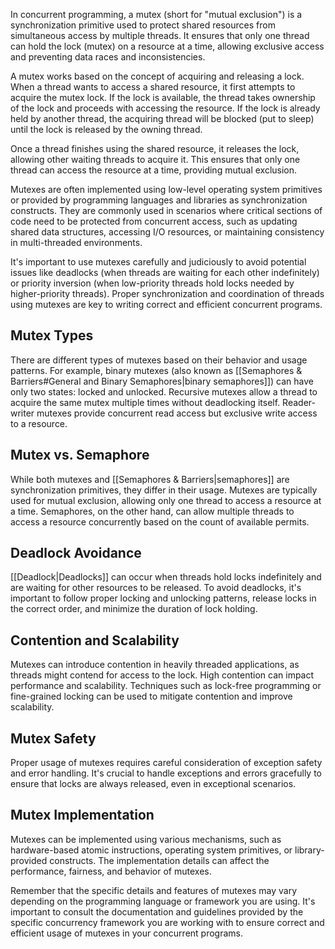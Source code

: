 In concurrent programming, a mutex (short for "mutual exclusion") is a synchronization primitive used to protect shared resources from simultaneous access by multiple threads. It ensures that only one thread can hold the lock (mutex) on a resource at a time, allowing exclusive access and preventing data races and inconsistencies.

A mutex works based on the concept of acquiring and releasing a lock. When a thread wants to access a shared resource, it first attempts to acquire the mutex lock. If the lock is available, the thread takes ownership of the lock and proceeds with accessing the resource. If the lock is already held by another thread, the acquiring thread will be blocked (put to sleep) until the lock is released by the owning thread.

Once a thread finishes using the shared resource, it releases the lock, allowing other waiting threads to acquire it. This ensures that only one thread can access the resource at a time, providing mutual exclusion.

Mutexes are often implemented using low-level operating system primitives or provided by programming languages and libraries as synchronization constructs. They are commonly used in scenarios where critical sections of code need to be protected from concurrent access, such as updating shared data structures, accessing I/O resources, or maintaining consistency in multi-threaded environments.

It's important to use mutexes carefully and judiciously to avoid potential issues like deadlocks (when threads are waiting for each other indefinitely) or priority inversion (when low-priority threads hold locks needed by higher-priority threads). Proper synchronization and coordination of threads using mutexes are key to writing correct and efficient concurrent programs.

## Mutex Types
There are different types of mutexes based on their behavior and usage patterns. For example, binary mutexes (also known as [[Semaphores & Barriers#General and Binary Semaphores|binary semaphores]]) can have only two states: locked and unlocked. Recursive mutexes allow a thread to acquire the same mutex multiple times without deadlocking itself. Reader-writer mutexes provide concurrent read access but exclusive write access to a resource.

## Mutex vs. Semaphore
While both mutexes and [[Semaphores & Barriers|semaphores]] are synchronization primitives, they differ in their usage. Mutexes are typically used for mutual exclusion, allowing only one thread to access a resource at a time. Semaphores, on the other hand, can allow multiple threads to access a resource concurrently based on the count of available permits.

## Deadlock Avoidance
[[Deadlock|Deadlocks]] can occur when threads hold locks indefinitely and are waiting for other resources to be released. To avoid deadlocks, it's important to follow proper locking and unlocking patterns, release locks in the correct order, and minimize the duration of lock holding.

## Contention and Scalability
Mutexes can introduce contention in heavily threaded applications, as threads might contend for access to the lock. High contention can impact performance and scalability. Techniques such as lock-free programming or fine-grained locking can be used to mitigate contention and improve scalability.

## Mutex Safety
Proper usage of mutexes requires careful consideration of exception safety and error handling. It's crucial to handle exceptions and errors gracefully to ensure that locks are always released, even in exceptional scenarios.

## Mutex Implementation
Mutexes can be implemented using various mechanisms, such as hardware-based atomic instructions, operating system primitives, or library-provided constructs. The implementation details can affect the performance, fairness, and behavior of mutexes.



Remember that the specific details and features of mutexes may vary depending on the programming language or framework you are using. It's important to consult the documentation and guidelines provided by the specific concurrency framework you are working with to ensure correct and efficient usage of mutexes in your concurrent programs.